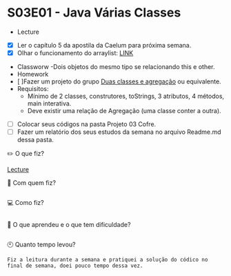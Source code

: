 # S03E01 - Java Várias Classes
- Lecture
- [x] Ler o capítulo 5 da apostila da Caelum para próxima semana.
- [x] Olhar o funcionamento do arraylist: [LINK](https://www.w3schools.com/java/java_arraylist.asp)
- Classworw
-Dois objetos do mesmo tipo se relacionando this e other.
- Homework
- [ ]Fazer um projeto do grupo [Duas classes e agregação](https://github.com/qxcodepoo/arcade#duas-classes-usando-agrega%C3%A7%C3%A3o) ou equivalente.
- Requisitos:
    - Mínimo de 2 classes, construtores, toStrings, 3 atributos, 4 métodos, main interativa.
    - Deve existir uma relação de Agregação (uma classe conter a outra).
- [ ] Colocar seus códigos na pasta Projeto 03 Cofre.
- [ ] Fazer um relatório dos seus estudos da semana no arquivo Readme.md dessa pasta.

:pencil2: O que fiz?

[Lecture](https://github.com/geislia/poo_2020/tree/main/S03E01#s03e01---java-v%C3%A1rias-classes)


:information_desk_person: Com quem fiz?
```  

```
:computer: Como fiz?
``` 

``` 
:mag_right: O que aprendeu e o que tem dificuldade?
``` 

``` 
:clock10: Quanto tempo levou?

``` 
Fiz a leitura durante a semana e pratiquei a solução do códico no final de semana, doei pouco tempo dessa vez. 
``` 